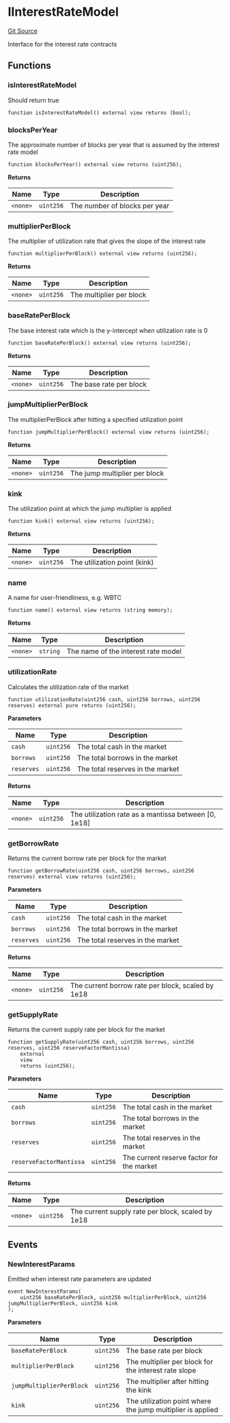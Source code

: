 # IInterestRateModel
[Git Source](https://github.com/malda-protocol/malda-lending/blob/ae9b756ce0322e339daafd68cf97592f5de2033d/src\interfaces\IInterestRateModel.sol)

Interface for the interest rate contracts


## Functions
### isInterestRateModel

Should return true


```solidity
function isInterestRateModel() external view returns (bool);
```

### blocksPerYear

The approximate number of blocks per year that is assumed by the interest rate model


```solidity
function blocksPerYear() external view returns (uint256);
```
**Returns**

|Name|Type|Description|
|----|----|-----------|
|`<none>`|`uint256`|The number of blocks per year|


### multiplierPerBlock

The multiplier of utilization rate that gives the slope of the interest rate


```solidity
function multiplierPerBlock() external view returns (uint256);
```
**Returns**

|Name|Type|Description|
|----|----|-----------|
|`<none>`|`uint256`|The multiplier per block|


### baseRatePerBlock

The base interest rate which is the y-intercept when utilization rate is 0


```solidity
function baseRatePerBlock() external view returns (uint256);
```
**Returns**

|Name|Type|Description|
|----|----|-----------|
|`<none>`|`uint256`|The base rate per block|


### jumpMultiplierPerBlock

The multiplierPerBlock after hitting a specified utilization point


```solidity
function jumpMultiplierPerBlock() external view returns (uint256);
```
**Returns**

|Name|Type|Description|
|----|----|-----------|
|`<none>`|`uint256`|The jump multiplier per block|


### kink

The utilization point at which the jump multiplier is applied


```solidity
function kink() external view returns (uint256);
```
**Returns**

|Name|Type|Description|
|----|----|-----------|
|`<none>`|`uint256`|The utilization point (kink)|


### name

A name for user-friendliness, e.g. WBTC


```solidity
function name() external view returns (string memory);
```
**Returns**

|Name|Type|Description|
|----|----|-----------|
|`<none>`|`string`|The name of the interest rate model|


### utilizationRate

Calculates the utilization rate of the market


```solidity
function utilizationRate(uint256 cash, uint256 borrows, uint256 reserves) external pure returns (uint256);
```
**Parameters**

|Name|Type|Description|
|----|----|-----------|
|`cash`|`uint256`|The total cash in the market|
|`borrows`|`uint256`|The total borrows in the market|
|`reserves`|`uint256`|The total reserves in the market|

**Returns**

|Name|Type|Description|
|----|----|-----------|
|`<none>`|`uint256`|The utilization rate as a mantissa between [0, 1e18]|


### getBorrowRate

Returns the current borrow rate per block for the market


```solidity
function getBorrowRate(uint256 cash, uint256 borrows, uint256 reserves) external view returns (uint256);
```
**Parameters**

|Name|Type|Description|
|----|----|-----------|
|`cash`|`uint256`|The total cash in the market|
|`borrows`|`uint256`|The total borrows in the market|
|`reserves`|`uint256`|The total reserves in the market|

**Returns**

|Name|Type|Description|
|----|----|-----------|
|`<none>`|`uint256`|The current borrow rate per block, scaled by 1e18|


### getSupplyRate

Returns the current supply rate per block for the market


```solidity
function getSupplyRate(uint256 cash, uint256 borrows, uint256 reserves, uint256 reserveFactorMantissa)
    external
    view
    returns (uint256);
```
**Parameters**

|Name|Type|Description|
|----|----|-----------|
|`cash`|`uint256`|The total cash in the market|
|`borrows`|`uint256`|The total borrows in the market|
|`reserves`|`uint256`|The total reserves in the market|
|`reserveFactorMantissa`|`uint256`|The current reserve factor for the market|

**Returns**

|Name|Type|Description|
|----|----|-----------|
|`<none>`|`uint256`|The current supply rate per block, scaled by 1e18|


## Events
### NewInterestParams
Emitted when interest rate parameters are updated


```solidity
event NewInterestParams(
    uint256 baseRatePerBlock, uint256 multiplierPerBlock, uint256 jumpMultiplierPerBlock, uint256 kink
);
```

**Parameters**

|Name|Type|Description|
|----|----|-----------|
|`baseRatePerBlock`|`uint256`|The base rate per block|
|`multiplierPerBlock`|`uint256`|The multiplier per block for the interest rate slope|
|`jumpMultiplierPerBlock`|`uint256`|The multiplier after hitting the kink|
|`kink`|`uint256`|The utilization point where the jump multiplier is applied|


